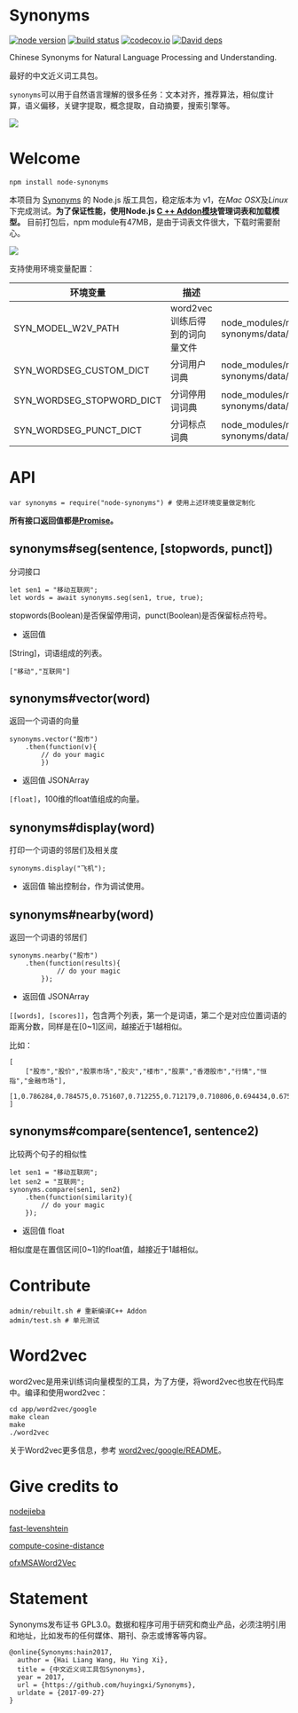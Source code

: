 # Synonyms
[![node version][node-image]][node-url]
[![build status][travis-image]][travis-url]
[![codecov.io][codecov-image]][codecov-url]
[![David deps][david-image]][david-url]

[travis-image]: https://travis-ci.org/Samurais/node-synonyms.svg?branch=master
[travis-url]: https://travis-ci.org/Samurais/node-synonyms
[codecov-image]: https://img.shields.io/codecov/c/github/Samurais/node-synonyms/master.svg?style=flat-square
[codecov-url]: https://codecov.io/github/Samurais/node-synonyms?branch=master
[node-image]: https://img.shields.io/badge/node.js-%3E=_7-green.svg?style=flat-square
[node-url]: http://nodejs.org/download/
[david-image]: https://david-dm.org/Samurais/node-synonyms/status.svg
[david-url]: https://david-dm.org/Samurais/node-synonyms

Chinese Synonyms for Natural Language Processing and Understanding.

最好的中文近义词工具包。

```synonyms```可以用于自然语言理解的很多任务：文本对齐，推荐算法，相似度计算，语义偏移，关键字提取，概念提取，自动摘要，搜索引擎等。


![](https://camo.githubusercontent.com/ae91a5698ad80d3fe8e0eb5a4c6ee7170e088a7d/687474703a2f2f37786b6571692e636f6d312e7a302e676c622e636c6f7564646e2e636f6d2f61692f53637265656e25323053686f74253230323031372d30342d30342532306174253230382e32302e3437253230504d2e706e67)

# Welcome
```
npm install node-synonyms
```

本项目为 [Synonyms](https://github.com/huyingxi/Synonyms/) 的 Node.js 版工具包，稳定版本为 v1，在*Mac OSX*及*Linux*下完成测试。**为了保证性能，使用Node.js [C ++ Addon模块](https://github.com/Samurais/node-synonyms/tree/master/app/word2vec)管理词表和加载模型。** 目前打包后，npm module有47MB，是由于词表文件很大，下载时需要耐心。

![](./docs/demo.gif)

支持使用环境变量配置：

| 环境变量 | 描述 | 默认值 |
| --- | ---  | --- |
| SYN_MODEL_W2V_PATH | word2vec训练后得到的词向量文件 | node_modules/node-synonyms/data/words.vector | 
| SYN_WORDSEG_CUSTOM_DICT | 分词用户词典 | node_modules/node-synonyms/data/tokenizer/user.dict.utf8 | 
| SYN_WORDSEG_STOPWORD_DICT | 分词停用词词典 | node_modules/node-synonyms/data/tokenizer/stop_words.utf8 |
| SYN_WORDSEG_PUNCT_DICT | 分词标点词典 | node_modules/node-synonyms/data/tokenizer/punctuation.utf8  |

# API

```
var synonyms = require("node-synonyms") # 使用上述环境变量做定制化
```

**所有接口返回值都是[Promise](https://developer.mozilla.org/en-US/docs/Web/JavaScript/Reference/Global_Objects/Promise)。**

## synonyms#seg(sentence, [stopwords, punct])
分词接口
```
let sen1 = "移动互联网";
let words = await synonyms.seg(sen1, true, true);
```
stopwords(Boolean)是否保留停用词，punct(Boolean)是否保留标点符号。

* 返回值

[String]，词语组成的列表。

```
["移动","互联网"]
```

## synonyms#vector(word)
返回一个词语的向量
```
synonyms.vector("股市")
    .then(function(v){
        // do your magic
        })
```

* 返回值 JSONArray

```[float]```，100维的float值组成的向量。

## synonyms#display(word)
打印一个词语的邻居们及相关度
```
synonyms.display("飞机");
```

* 返回值
输出控制台，作为调试使用。

## synonyms#nearby(word)
返回一个词语的邻居们
```
synonyms.nearby("股市")
    .then(function(results){
            // do your magic
        });
```

* 返回值 JSONArray

```[[words], [scores]]```，包含两个列表，第一个是词语，第二个是对应位置词语的距离分数，同样是在[0~1]区间，越接近于1越相似。

比如：
```
[
    ["股市","股价","股票市场","股灾","楼市","股票","香港股市","行情","恒指","金融市场"],
    [1,0.786284,0.784575,0.751607,0.712255,0.712179,0.710806,0.694434,0.67501,0.666439]
]
```

## synonyms#compare(sentence1, sentence2)
比较两个句子的相似性
```
let sen1 = "移动互联网";
let sen2 = "互联网";
synonyms.compare(sen1, sen2)
    .then(function(similarity){
        // do your magic
    });
```
* 返回值 float

相似度是在置信区间[0~1]的float值，越接近于1越相似。


# Contribute
```
admin/rebuilt.sh # 重新编译C++ Addon
admin/test.sh # 单元测试
```

# Word2vec
word2vec是用来训练词向量模型的工具，为了方便，将word2vec也放在代码库中。编译和使用word2vec：
```
cd app/word2vec/google
make clean
make
./word2vec
```

关于Word2vec更多信息，参考 [word2vec/google/README](app/word2vec/google/README.txt)。

# Give credits to

[nodejieba](https://github.com/yanyiwu/nodejieba)

[fast-levenshtein](https://github.com/hiddentao/fast-levenshtein)

[compute-cosine-distance](https://github.com/compute-io/cosine-distance)

[ofxMSAWord2Vec](https://github.com/memo/ofxMSAWord2Vec)

# Statement
Synonyms发布证书 GPL3.0。数据和程序可用于研究和商业产品，必须注明引用和地址，比如发布的任何媒体、期刊、杂志或博客等内容。

```
@online{Synonyms:hain2017,
  author = {Hai Liang Wang, Hu Ying Xi},
  title = {中文近义词工具包Synonyms},
  year = 2017,
  url = {https://github.com/huyingxi/Synonyms},
  urldate = {2017-09-27}
}
```